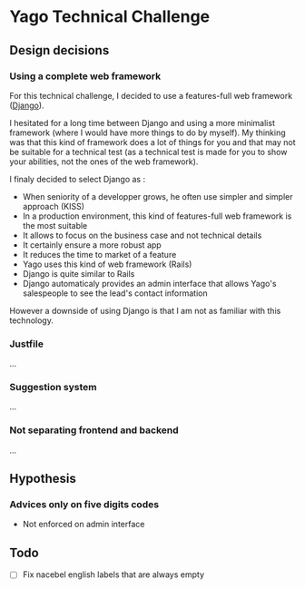 # Yago Technical Challenge

## Design decisions
### Using a complete web framework
For this technical challenge, I decided to use a features-full web framework ([Django](https://www.djangoproject.com)). 

I hesitated for a long time between Django and using a more minimalist framework (where I would have more things to do by myself). My thinking was that this kind of framework does a lot of things for you and that may not be suitable for a technical test (as a technical test is made for you to show your abilities, not the ones of the web framework).

I finaly decided to select Django as :
- When seniority of a developper grows, he often use simpler and simpler approach (KISS)
- In a production environment, this kind of features-full web framework is the most suitable
- It allows to focus on the business case and not technical details
- It certainly ensure a more robust app
- It reduces the time to market of a feature
- Yago uses this kind of web framework (Rails)
- Django is quite similar to Rails
- Django automaticaly provides an admin interface that allows Yago's salespeople to see the lead's contact information

However a downside of using Django is that I am not as familiar with this technology.

### Justfile
...

### Suggestion system
...

### Not separating frontend and backend
...

## Hypothesis
### Advices only on five digits codes
* Not enforced on admin interface


## Todo 
- [ ] Fix nacebel english labels that are always empty